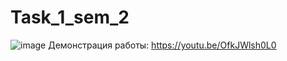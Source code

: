 # Task_1_sem_2
![image](https://user-images.githubusercontent.com/90614965/161564421-2b6398cc-d0f8-443f-b897-e2db46a19299.png)
Демонстрация работы: https://youtu.be/OfkJWlsh0L0
